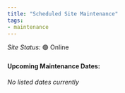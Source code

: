 ```yaml
---
title: "Scheduled Site Maintenance"
tags:
- maintenance
---
```


*Site Status:* 🟢 Online

#### **Upcoming Maintenance Dates:**
*No listed dates currently*

